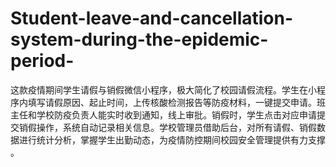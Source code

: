 # Student-leave-and-cancellation-system-during-the-epidemic-period-
这款疫情期间学生请假与销假微信小程序，极大简化了校园请假流程。学生在小程序内填写请假原因、起止时间，上传核酸检测报告等防疫材料，一键提交申请。班主任和学校防疫负责人能实时收到通知，线上审批。销假时，学生点击对应申请提交销假操作，系统自动记录相关信息。学校管理员借助后台，对所有请假、销假数据进行统计分析，掌握学生出勤动态，为疫情防控期间校园安全管理提供有力支撑 。
